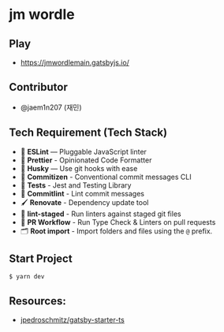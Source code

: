 # jm wordle

## Play
- https://jmwordlemain.gatsbyjs.io/

## Contributor

- @jaem1n207 (재민)

## Tech Requirement (Tech Stack)

- 📏 **ESLint** — Pluggable JavaScript linter
- 💖 **Prettier** - Opinionated Code Formatter
- 🐶 **Husky** — Use git hooks with ease
- 📄 **Commitizen** - Conventional commit messages CLI
- 🐐 **Tests** - Jest and Testing Library
- 🚓 **Commitlint** - Lint commit messages
- 🖌 **Renovate** - Dependency update tool
- 🚫 **lint-staged** - Run linters against staged git files
- 👷 **PR Workflow** - Run Type Check & Linters on pull requests
- 🗂 **Root import** - Import folders and files using the `@` prefix.

## Start Project

```
$ yarn dev
```

## Resources:

- [jpedroschmitz/gatsby-starter-ts](https://github.com/jpedroschmitz/gatsby-starter-ts)
